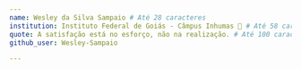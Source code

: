 ```yaml
---
name: Wesley da Silva Sampaio # Até 28 caracteres  
institution: Instituto Federal de Goiás - Câmpus Inhumas 🚩 # Até 58 caracteres
quote: A satisfação está no esforço, não na realização. # Até 100 caracteres, evite usar aspas(")para garantir que o formato permaneça o mesmo. 
github_user: Wesley-Sampaio

---
```

